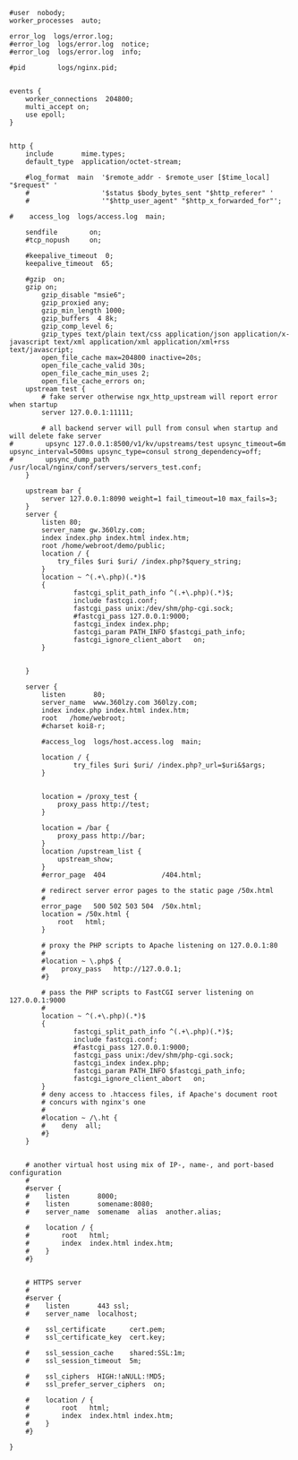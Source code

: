 
    #user  nobody;
    worker_processes  auto;

    error_log  logs/error.log;
    #error_log  logs/error.log  notice;
    #error_log  logs/error.log  info;

    #pid        logs/nginx.pid;


    events {
        worker_connections  204800;
        multi_accept on;
        use epoll;
    }


    http {
        include       mime.types;
        default_type  application/octet-stream;

        #log_format  main  '$remote_addr - $remote_user [$time_local] "$request" '
        #                  '$status $body_bytes_sent "$http_referer" '
        #                  '"$http_user_agent" "$http_x_forwarded_for"';

    #    access_log  logs/access.log  main;

        sendfile        on;
        #tcp_nopush     on;

        #keepalive_timeout  0;
        keepalive_timeout  65;

        #gzip  on;
        gzip on;
            gzip_disable "msie6";
            gzip_proxied any;
            gzip_min_length 1000;
            gzip_buffers  4 8k;
            gzip_comp_level 6;
            gzip_types text/plain text/css application/json application/x-javascript text/xml application/xml application/xml+rss text/javascript;
            open_file_cache max=204800 inactive=20s;
            open_file_cache_valid 30s;
            open_file_cache_min_uses 2;
            open_file_cache_errors on;
        upstream test {
            # fake server otherwise ngx_http_upstream will report error when startup
            server 127.0.0.1:11111;

            # all backend server will pull from consul when startup and will delete fake server
    #        upsync 127.0.0.1:8500/v1/kv/upstreams/test upsync_timeout=6m upsync_interval=500ms upsync_type=consul strong_dependency=off;
    #        upsync_dump_path /usr/local/nginx/conf/servers/servers_test.conf;
        }

        upstream bar {
            server 127.0.0.1:8090 weight=1 fail_timeout=10 max_fails=3;
        }
        server {
            listen 80;
            server_name gw.360lzy.com;
            index index.php index.html index.htm;
            root /home/webroot/demo/public;
            location / {
                try_files $uri $uri/ /index.php?$query_string;
            }
            location ~ ^(.+\.php)(.*)$
            {
                    fastcgi_split_path_info ^(.+\.php)(.*)$;
                    include fastcgi.conf;
                    fastcgi_pass unix:/dev/shm/php-cgi.sock;
                    #fastcgi_pass 127.0.0.1:9000;
                    fastcgi_index index.php;
                    fastcgi_param PATH_INFO $fastcgi_path_info;
                    fastcgi_ignore_client_abort   on;
            }


        }

        server {
            listen       80;
            server_name  www.360lzy.com 360lzy.com;
            index index.php index.html index.htm;
            root   /home/webroot;
            #charset koi8-r;

            #access_log  logs/host.access.log  main;

            location / {
                    try_files $uri $uri/ /index.php?_url=$uri&$args;
            }


            location = /proxy_test {
                proxy_pass http://test;
            }

            location = /bar {
                proxy_pass http://bar;
            }
            location /upstream_list {
                upstream_show;
            }
            #error_page  404              /404.html;

            # redirect server error pages to the static page /50x.html
            #
            error_page   500 502 503 504  /50x.html;
            location = /50x.html {
                root   html;
            }

            # proxy the PHP scripts to Apache listening on 127.0.0.1:80
            #
            #location ~ \.php$ {
            #    proxy_pass   http://127.0.0.1;
            #}

            # pass the PHP scripts to FastCGI server listening on 127.0.0.1:9000
            #
            location ~ ^(.+\.php)(.*)$
            {
                    fastcgi_split_path_info ^(.+\.php)(.*)$;
                    include fastcgi.conf;
                    #fastcgi_pass 127.0.0.1:9000;
                    fastcgi_pass unix:/dev/shm/php-cgi.sock;
                    fastcgi_index index.php;
                    fastcgi_param PATH_INFO $fastcgi_path_info;
                    fastcgi_ignore_client_abort   on;
            }
            # deny access to .htaccess files, if Apache's document root
            # concurs with nginx's one
            #
            #location ~ /\.ht {
            #    deny  all;
            #}
        }


        # another virtual host using mix of IP-, name-, and port-based configuration
        #
        #server {
        #    listen       8000;
        #    listen       somename:8080;
        #    server_name  somename  alias  another.alias;

        #    location / {
        #        root   html;
        #        index  index.html index.htm;
        #    }
        #}


        # HTTPS server
        #
        #server {
        #    listen       443 ssl;
        #    server_name  localhost;

        #    ssl_certificate      cert.pem;
        #    ssl_certificate_key  cert.key;

        #    ssl_session_cache    shared:SSL:1m;
        #    ssl_session_timeout  5m;

        #    ssl_ciphers  HIGH:!aNULL:!MD5;
        #    ssl_prefer_server_ciphers  on;

        #    location / {
        #        root   html;
        #        index  index.html index.htm;
        #    }
        #}

    }
